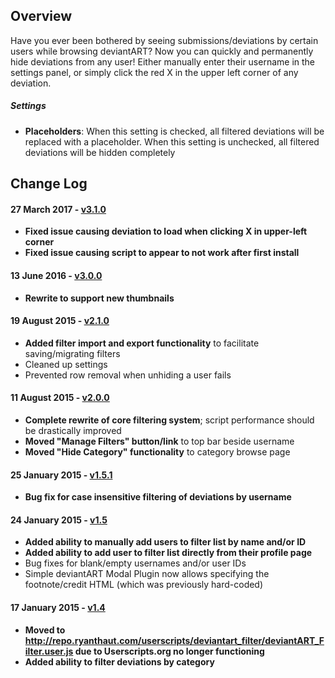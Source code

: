 <h2>Overview</h2>
<p>Have you ever been bothered by seeing submissions/deviations by certain users while browsing deviantART? Now you can quickly and permanently hide deviations from any user! Either manually enter their username in the settings panel, or simply click the red X in the upper left corner of any deviation.</p>

<h5>Settings</h5>
<ul>
	<li><b>Placeholders</b>: When this setting is checked, all filtered deviations will be replaced with a placeholder. When this setting is unchecked, all filtered deviations will be hidden completely</li>
</ul>

<h2>Change Log</h2>
<h4>27 March 2017 - <a href="http://repo.ryanthaut.com/userscripts/deviantart_filter/old_versions/deviantART_Filter-3.1.0.user.js">v3.1.0</a></h4>
<ul>
	<li><b>Fixed issue causing deviation to load when clicking X in upper-left corner</b></li>
	<li><b>Fixed issue causing script to appear to not work after first install</b></li>
</ul>

<h4>13 June 2016 - <a href="http://repo.ryanthaut.com/userscripts/deviantart_filter/old_versions/deviantART_Filter-3.0.0.user.js">v3.0.0</a></h4>
<ul>
	<li><b>Rewrite to support new thumbnails</b></li>
</ul>

<h4>19 August 2015 - <a href="http://repo.ryanthaut.com/userscripts/deviantart_filter/old_versions/deviantART_Filter-2.1.0.user.js">v2.1.0</a></h4>
<ul>
	<li><b>Added filter import and export functionality</b> to facilitate saving/migrating filters</li>
	<li>Cleaned up settings</li>
	<li>Prevented row removal when unhiding a user fails</li>
</ul>

<h4>11 August 2015 - <a href="http://repo.ryanthaut.com/userscripts/deviantart_filter/old_versions/deviantART_Filter-2.0.0.user.js">v2.0.0</a></h4>
<ul>
	<li><b>Complete rewrite of core filtering system</b>; script performance should be drastically improved</li>
	<li><b>Moved "Manage Filters" button/link</b> to top bar beside username</li>
	<li><b>Moved "Hide Category" functionality</b> to category browse page</li>
</ul>

<h4>25 January 2015 - <a href="http://repo.ryanthaut.com/userscripts/deviantart_filter/old_versions/deviantART_Filter-1.5.1.user.js">v1.5.1</a></h4>
<ul>
	<li><b>Bug fix for case insensitive filtering of deviations by username</b></li>
</ul>

<h4>24 January 2015 - <a href="http://repo.ryanthaut.com/userscripts/deviantart_filter/old_versions/deviantART_Filter-1.5.0.user.js">v1.5</a></h4>
<ul>
	<li><b>Added ability to manually add users to filter list by name and/or ID</b></li>
	<li><b>Added ability to add user to filter list directly from their profile page</b></li>
	<li>Bug fixes for blank/empty usernames and/or user IDs</li>
	<li>Simple deviantART Modal Plugin now allows specifying the footnote/credit HTML (which was previously hard-coded)</li>
</ul>

<h4>17 January 2015 - <a href="http://repo.ryanthaut.com/userscripts/deviantart_filter/old_versions/deviantART_Filter-1.4.0.user.js">v1.4</a></h4>
<ul>
	<li><b>Moved to <a href="http://repo.ryanthaut.com/userscripts/deviantart_filter/deviantART_Filter.user.js">http://repo.ryanthaut.com/userscripts/deviantart_filter/deviantART_Filter.user.js</a> due to Userscripts.org no longer functioning</b></li>
	<li><b>Added ability to filter deviations by category</b></li>
</ul>
